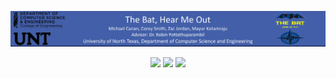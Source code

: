 <p align="center">
  <img src="https://raw.githubusercontent.com/TheBatUNT/thebat/master/images/theBatPosterTop.jpg">
</p>

<p align="center">
  <img src="https://raw.githubusercontent.com/TheBatUNT/thebat/master/images/theBatPosterLeft.jpg">
  <img src="https://raw.githubusercontent.com/TheBatUNT/thebat/master/images/theBatPosterMiddle.jpg">
  <img src="https://raw.githubusercontent.com/TheBatUNT/thebat/master/images/theBatPosterRight.jpg">
</p>
